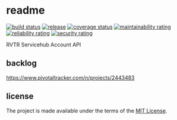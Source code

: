 # readme

[![build status](https://github.com/RVTR/rvtr-api-account/workflows/build/badge.svg)](https://github.com/RVTR/rvtr-api-account/actions?query=workflow%3Abuild)
[![release](https://github.com/RVTR/rvtr-api-account/workflows/release/badge.svg)](https://github.com/RVTR/rvtr-api-account/actions?query=workflow%3Arelease)
[![coverage status](https://sonarcloud.io/api/project_badges/measure?project=rvtr_api_account&metric=coverage)](https://sonarcloud.io/dashboard?id=rvtr_api_account)
[![maintainability rating](https://sonarcloud.io/api/project_badges/measure?project=rvtr_api_account&metric=sqale_rating)](https://sonarcloud.io/dashboard?id=rvtr_api_account)
[![reliability rating](https://sonarcloud.io/api/project_badges/measure?project=rvtr_api_account&metric=reliability_rating)](https://sonarcloud.io/dashboard?id=rvtr_api_account)
[![security rating](https://sonarcloud.io/api/project_badges/measure?project=rvtr_api_account&metric=security_rating)](https://sonarcloud.io/dashboard?id=rvtr_api_account)

RVTR Servicehub Account API

## backlog

<https://www.pivotaltracker.com/n/projects/2443483>

## license

The project is made available under the terms of the [MIT License][license_mit].

[license_mit]: https://github.com/rvtr/rvtr-api-account/blob/master/LICENSE 'mit license'

